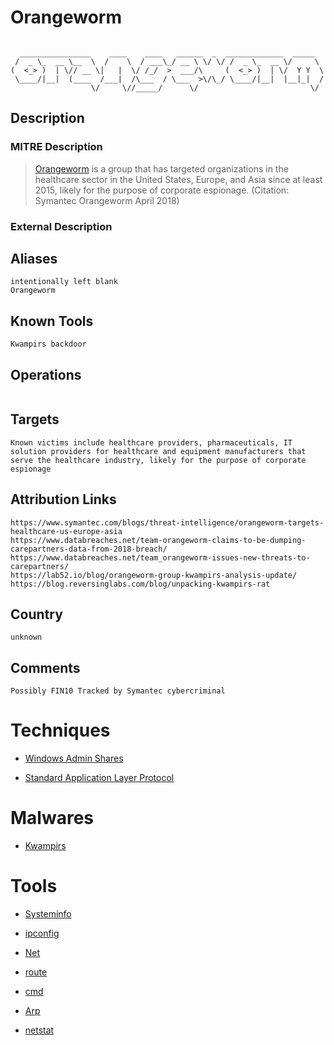 
# Orangeworm

```
                                                                      
  ________________    ____    ____   ______  _  _____________  _____  
 /  _ \_  __ \__  \  /    \  / ___\_/ __ \ \/ \/ /  _ \_  __ \/     \ 
(  <_> )  | \// __ \|   |  \/ /_/  >  ___/\     (  <_> )  | \/  Y Y  \
 \____/|__|  (____  /___|  /\___  / \___  >\/\_/ \____/|__|  |__|_|  /
                  \/     \//_____/      \/                         \/ 

```

## Description

### MITRE Description

> [Orangeworm](https://attack.mitre.org/groups/G0071) is a group that has targeted organizations in the healthcare sector in the United States, Europe, and Asia since at least 2015, likely for the purpose of corporate espionage. (Citation: Symantec Orangeworm April 2018)

### External Description

> 

## Aliases

```
intentionally left blank
Orangeworm
```

## Known Tools

```
Kwampirs backdoor
```

## Operations

```

```

## Targets

```
Known victims include healthcare providers, pharmaceuticals, IT solution providers for healthcare and equipment manufacturers that serve the healthcare industry, likely for the purpose of corporate espionage
```

## Attribution Links

```
https://www.symantec.com/blogs/threat-intelligence/orangeworm-targets-healthcare-us-europe-asia
https://www.databreaches.net/team-orangeworm-claims-to-be-dumping-carepartners-data-from-2018-breach/
https://www.databreaches.net/team_orangeworm-issues-new-threats-to-carepartners/
https://lab52.io/blog/orangeworm-group-kwampirs-analysis-update/
https://blog.reversinglabs.com/blog/unpacking-kwampirs-rat
```

## Country

```
unknown
```

## Comments

```
Possibly FIN10 Tracked by Symantec cybercriminal
```

# Techniques


* [Windows Admin Shares](../techniques/Windows-Admin-Shares.md)

* [Standard Application Layer Protocol](../techniques/Standard-Application-Layer-Protocol.md)
    

# Malwares


* [Kwampirs](../malwares/Kwampirs.md)


# Tools


* [Systeminfo](../tools/Systeminfo.md)

* [ipconfig](../tools/ipconfig.md)
    
* [Net](../tools/Net.md)
    
* [route](../tools/route.md)
    
* [cmd](../tools/cmd.md)
    
* [Arp](../tools/Arp.md)
    
* [netstat](../tools/netstat.md)
    
